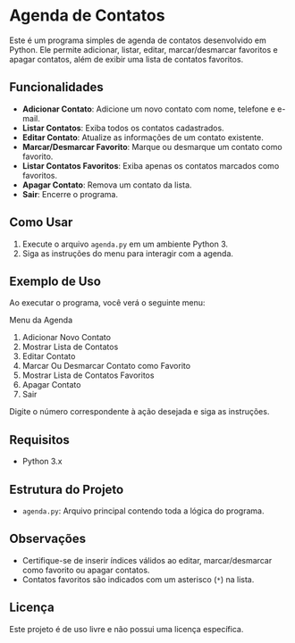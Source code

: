 # Agenda de Contatos

Este é um programa simples de agenda de contatos desenvolvido em Python. Ele permite adicionar, listar, editar, marcar/desmarcar favoritos e apagar contatos, além de exibir uma lista de contatos favoritos.

## Funcionalidades

- **Adicionar Contato**: Adicione um novo contato com nome, telefone e e-mail.
- **Listar Contatos**: Exiba todos os contatos cadastrados.
- **Editar Contato**: Atualize as informações de um contato existente.
- **Marcar/Desmarcar Favorito**: Marque ou desmarque um contato como favorito.
- **Listar Contatos Favoritos**: Exiba apenas os contatos marcados como favoritos.
- **Apagar Contato**: Remova um contato da lista.
- **Sair**: Encerre o programa.

## Como Usar

1. Execute o arquivo `agenda.py` em um ambiente Python 3.
2. Siga as instruções do menu para interagir com a agenda.

## Exemplo de Uso

Ao executar o programa, você verá o seguinte menu:

Menu da Agenda

1. Adicionar Novo Contato
2. Mostrar Lista de Contatos
3. Editar Contato
4. Marcar Ou Desmarcar Contato como Favorito
5. Mostrar Lista de Contatos Favoritos
6. Apagar Contato
7. Sair

Digite o número correspondente à ação desejada e siga as instruções.

## Requisitos

- Python 3.x

## Estrutura do Projeto

- `agenda.py`: Arquivo principal contendo toda a lógica do programa.

## Observações

- Certifique-se de inserir índices válidos ao editar, marcar/desmarcar como favorito ou apagar contatos.
- Contatos favoritos são indicados com um asterisco (`*`) na lista.

## Licença

Este projeto é de uso livre e não possui uma licença específica.
